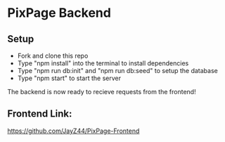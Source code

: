 # PixPage Backend

## Setup

- Fork and clone this repo
- Type "npm install" into the terminal to install dependencies
- Type "npm run db:init" and "npm run db:seed" to setup the database
- Type "npm start" to start the server

The backend is now ready to recieve requests from the frontend!

## Frontend Link:

https://github.com/JayZ44/PixPage-Frontend
